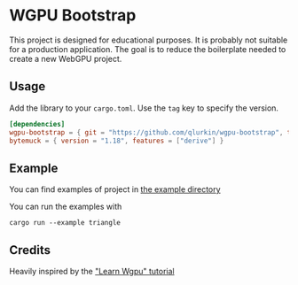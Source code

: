 # WGPU Bootstrap

This project is designed for educational purposes. It is probably not suitable for a production application.
The goal is to reduce the boilerplate needed to create a new WebGPU project.

## Usage

Add the library to your `cargo.toml`. Use the `tag` key to specify the version.

```toml
[dependencies]
wgpu-bootstrap = { git = "https://github.com/qlurkin/wgpu-bootstrap", tag = "v0.4.0" }
bytemuck = { version = "1.18", features = ["derive"] }
```

## Example

You can find examples of project in [the example directory](https://github.com/qlurkin/wgpu-bootstrap/tree/main/examples)

You can run the examples with

```shell
cargo run --example triangle
```

## Credits

Heavily inspired by the ["Learn Wgpu" tutorial](https://sotrh.github.io/learn-wgpu)
